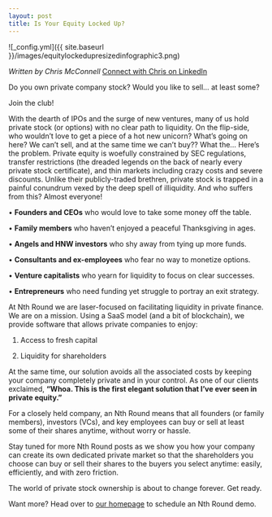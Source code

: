 ```yaml
---
layout: post
title: Is Your Equity Locked Up?
---
```


![_config.yml]({{ site.baseurl }}/images/equitylockedupresizedinfographic3.png)

_Written by Chris McConnell_
[Connect with Chris on LinkedIn](https://www.linkedin.com/in/chrismcconnell/)

Do you own private company stock?  Would you like to sell… at least some?

Join the club!

With the dearth of IPOs and the surge of new ventures, many of us hold private stock (or options) with no clear path to liquidity.  On the flip-side, who wouldn’t love to get a piece of a hot new unicorn?  What’s going on here?  We can’t sell, and at the same time we can’t buy??  What the…
Here’s the problem.  Private equity is woefully constrained by SEC regulations, transfer restrictions (the dreaded legends on the back of nearly every private stock certificate), and thin markets including crazy costs and severe discounts.  Unlike their publicly-traded brethren, private stock is trapped in a painful conundrum vexed by the deep spell of illiquidity.
And who suffers from this?  Almost everyone!

   •	**Founders and CEOs** who would love to take some money off the table.

   •	**Family members** who haven’t enjoyed a peaceful Thanksgiving in ages.

   •	**Angels and HNW investors** who shy away from tying up more funds.

   •	**Consultants and ex-employees** who fear no way to monetize options.

   •	**Venture capitalists** who yearn for liquidity to focus on clear successes.

   •	**Entrepreneurs** who need funding yet struggle to portray an exit strategy.



At Nth Round we are laser-focused on facilitating liquidity in private finance.  We are on a mission.  Using a SaaS model (and a bit of blockchain), we provide software that allows private companies to enjoy: 

   1. Access to fresh capital

   2. Liquidity for shareholders



At the same time, our solution avoids all the associated costs by keeping your company completely private and in your control.
As one of our clients exclaimed, **“Whoa.  This is the first elegant solution that I’ve ever seen in private equity.”** 

For a closely held company, an Nth Round means that all founders (or family members), investors (VCs), and key employees can buy or sell at least some of their shares anytime, without worry or hassle.

Stay tuned for more Nth Round posts as we show you how your company can create its own dedicated private market so that the shareholders you choose can buy or sell their shares to the buyers you select anytime: easily, efficiently, and with zero friction.

The world of private stock ownership is about to change forever.  Get ready.



Want more? Head over to [our homepage](https://nthround.com) to schedule an Nth Round demo.